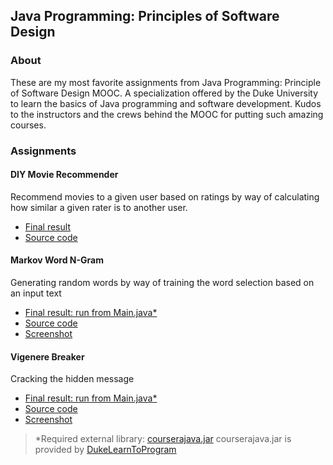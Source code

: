 ## Java Programming: Principles of Software Design

### About
These are my most favorite assignments from Java Programming: Principle of Software Design MOOC.
A specialization offered by the Duke University to learn the basics of Java programming and software development.
Kudos to the instructors and the crews behind the MOOC for putting such amazing courses.

### Assignments
#### DIY Movie Recommender
Recommend movies to a given user  based on ratings by way of calculating how
similar a given rater is to another user.

* [Final result](http://www.dukelearntoprogram.com/capstone/recommender.php?id=E9UnRgv1lpmA5N)
* [Source code](https://github.com/vinsensiusfernandi/JavaProgrammingFundamentals-Duke_Assignment/tree/master/MovieRecommender/src)

#### Markov Word N-Gram
Generating random words by way of training the word selection based on an input text

* [Final result: run from Main.java*](https://github.com/vinsensiusfernandi/JavaProgrammingFundamentals-Duke_Assignment/blob/master/WordNGram/src/Main.java)
* [Source code](https://github.com/vinsensiusfernandi/JavaProgrammingFundamentals-Duke_Assignment/blob/master/WordNGram/src)
* [Screenshot](https://github.com/vinsensiusfernandi/JavaProgrammingFundamentals-Duke_Assignment/blob/master/WordNGram/screenshot/Capture-1.JPG)


#### Vigenere Breaker
Cracking the hidden message

* [Final result: run from Main.java*](https://github.com/vinsensiusfernandi/JavaProgrammingFundamentals-Duke_Assignment/blob/master/VigenereBreaker/src/Main.java)
* [Source code](https://github.com/vinsensiusfernandi/JavaProgrammingFundamentals-Duke_Assignment/blob/master/VigenereBreaker/src)
* [Screenshot](https://github.com/vinsensiusfernandi/JavaProgrammingFundamentals-Duke_Assignment/blob/master/VigenereBreaker/screenshot/Capture.JPG)

> \*Required external library: [courserajava.jar](https://github.com/vinsensiusfernandi/JavaProgrammingFundamentals-Duke_Assignment/tree/master/VigenereBreaker/external)
> courserajava.jar is provided by [DukeLearnToProgram](www.dukelearntoprogram.com)
